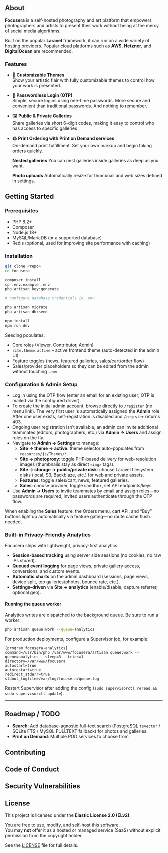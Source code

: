#

## About

**Focusera** is a self-hosted photography and art platform that empowers photographers and artists to present their work without being at the mercy of social media algorithms.

Built on the popular **Laravel** framework, it can run on a wide variety of hosting providers. Popular cloud platforms such as **AWS**, **Hetzner**, and **DigitalOcean** are recommended.

### Features

-   🎨 **Customizable Themes**  
    Show your artistic flair with fully customizable themes to control how your work is presented.

-   🔐 **Passwordless Login (OTP)**  
    Simple, secure logins using one-time passwords. More secure and convenient than traditional passwords. And nothing to remember.

-   🖼️ **Public & Private Galleries**  
    Share galleries via short 6-digit codes, making it easy to control who has access to specific galleries

-   🖨️ **Print Ordering with Print on Demand services**  
    On-demand print fulfillment. Set your own markup and begin taking orders quickly.

    **Nested galleries**
    You can nest galleries inside galleries as deep as you want.

    **Photo uploads**
    Automatically resize for thumbnail and web sizes defined in settings.

## Getting Started

### Prerequisites

-   PHP 8.2+
-   Composer
-   Node.js 18+
-   MySQL/MariaDB (or a supported database)
-   Redis (optional, used for improving site performance with caching)

### Installation

```bash
git clone <repo>
cd focusera

composer install
cp .env.example .env
php artisan key:generate

# configure database credentials in .env

php artisan migrate
php artisan db:seed

npm install
npm run dev
```

Seeding populates:

-   Core roles (Viewer, Contributor, Admin)
-   `site.theme.active` – active frontend theme (auto-detected in the admin UI)
-   Feature toggles (news, featured galleries, sales/cart/order flow)
-   Sales/provider placeholders so they can be edited from the admin without touching `.env`

### Configuration & Admin Setup

-   Log in using the OTP flow (enter an email for an existing user; OTP is mailed via the configured driver).
-   To create the initial admin account, browse directly to `/register` (no menu link). The very first user is automatically assigned the **Admin** role. After one user exists, self-registration is disabled and `/register` returns 403.
-   Ongoing user registration isn’t available, an admin can invite additional teammates (editors, photographers, etc.) via **Admin → Users** and assign roles on the fly.
-   Navigate to **Admin → Settings** to manage:
    -   **Site → theme → active**: theme selector auto-populates from `resources/js/Themes/*`.
    -   **Site → photoproxy**: toggle PHP-based delivery for web-resolution images (thumbnails stay as direct `<img>` tags).
    -   **Site → storage → public/private disk**: choose Laravel filesystem disks (local, S3, Backblaze, etc.) for web and private assets.
    -   **Features**: toggle sales/cart, news, featured galleries.
    -   **Sales**: choose provider, toggle sandbox, set API endpoints/keys.
-   Use **Admin → Users** to invite teammates by email and assign roles—no passwords are required, invited users authenticate through the OTP flow.

When enabling the **Sales** feature, the Orders menu, cart API, and “Buy” buttons light up automatically via feature gating—no route cache flush needed.

### Built-in Privacy-Friendly Analytics

Focusera ships with lightweight, privacy-first analytics:

-   **Session-based tracking** using server side sessions (no cookies, no raw IPs stored).
-   **Queued event logging** for page views, private gallery access, conversions, and custom events.
-   **Automatic charts** on the admin dashboard (sessions, page views, device split, top galleries/photos, bounce rate, etc.).
-   **Settings-driven** via **Site → analytics** (enable/disable, capture referrer, optional geo).

#### Running the queue worker

Analytics writes are dispatched to the background queue. Be sure to run a worker:

```bash
php artisan queue:work --queue=analytics
```

For production deployments, configure a Supervisor job, for example:

```
[program:focusera-analytics]
command=/usr/bin/php /var/www/focusera/artisan queue:work --queue=analytics --sleep=3 --tries=1
directory=/var/www/focusera
autostart=true
autorestart=true
redirect_stderr=true
stdout_logfile=/var/log/focusera/queue.log
```

Restart Supervisor after adding the config (`sudo supervisorctl reread && sudo supervisorctl update`).

---

## Roadmap / TODO

-   **Search**: Add database-agnostic full-text search (PostgreSQL `tsvector` / SQLite FTS / MySQL FULLTEXT fallback) for photos and galleries.
-   **Print on Demand**: Multiple POD services to choose from.

## Contributing

## Code of Conduct

## Security Vulnerabilities

## License

This project is licensed under the **Elastic License 2.0 (ELv2)**.

You are free to use, modify, and self-host this software.  
You may **not** offer it as a hosted or managed service (SaaS) without explicit permission from the copyright holder.

See the [LICENSE](./LICENSE) file for full details.
